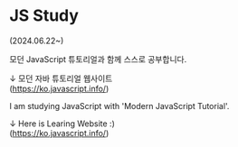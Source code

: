 # JS Study
(2024.06.22~)

모던 JavaScript 튜토리얼과 함께 스스로 공부합니다.

↓ 모던 자바 튜토리얼 웹사이트<br/>
(https://ko.javascript.info/)

I am studying JavaScript with 'Modern JavaScript Tutorial'.

↓ Here is Learing Website :)<br/>
(https://ko.javascript.info/)